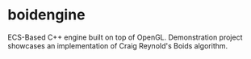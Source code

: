 # boidengine

ECS-Based C++ engine built on top of OpenGL. 
Demonstration project showcases an implementation of Craig Reynold's Boids algorithm.
